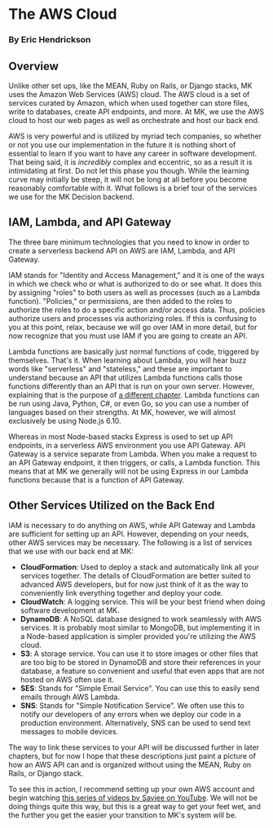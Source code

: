 # The AWS Cloud

### By Eric Hendrickson

## Overview

Unlike other set ups, like the MEAN, Ruby on Rails, or Django stacks, MK uses the Amazon Web Services (AWS) cloud. The AWS cloud is a set of services curated by Amazon, which when used together can store files, write to databases, create API endpoints, and more. At MK, we use the AWS cloud to host our web pages as well as orchestrate and host our back end.

AWS is very powerful and is utilized by myriad tech companies, so whether or not you use our implementation in the future it is nothing short of essential to learn if you want to have any career in software development. That being said, it is _incredibly_ complex and eccentric, so as a result it is intimidating at first. Do not let this phase you though. While the learning curve may initially be steep, it will not be long at all before you become reasonably comfortable with it. What follows is a brief tour of the services we use for the MK Decision backend.

## IAM, Lambda, and API Gateway

The three bare minimum technologies that you need to know in order to create a serverless backend API on AWS are IAM, Lambda, and API Gateway.

IAM stands for "Identity and Access Management," and it is one of the ways in which we check who or what is authorized to do or see what. It does this by assigning "roles" to both users as well as processes (such as a Lambda function). "Policies," or permissions, are then added to the roles to authorize the roles to do a specific action and/or access data. Thus, policies authorize users and processes via authorizing roles. If this is confusing to you at this point, relax, because we will go over IAM in more detail, but for now recognize that you must use IAM if you are going to create an API.

Lambda functions are basically just normal functions of code, triggered by themselves. That's it. When learning about Lambda, you will hear buzz words like "serverless" and "stateless," and these are important to understand because an API that utilizes Lambda functions calls those functions differently than an API that is run on your own server. However, explaining that is the purpose of [a different chapter](../introduction-to-lambda/introduction-to-lambda.md). Lambda functions can be run using Java, Python, C#, or even Go, so you can use a number of languages based on their strengths. At MK, however, we will almost exclusively be using Node.js 6.10.

Whereas in most Node-based stacks Express is used to set up API endpoints, in a serverless AWS environment you use API Gateway. API Gateway is a service separate from Lambda. When you make a request to an API Gateway endpoint, it then triggers, or calls, a Lambda function. This means that at MK we generally will not be using Express in our Lambda functions because that is a function of API Gateway.

## Other Services Utilized on the Back End

IAM is necessary to do anything on AWS, while API Gateway and Lambda are sufficient for setting up an API. However, depending on your needs, other AWS services may be necessary. The following is a list of services that we use with our back end at MK:

* **CloudFormation**: Used to deploy a stack and automatically link all your services together. The details of CloudFormation are better suited to advanced AWS developers, but for now just think of it as the way to conveniently link everything together and deploy your code.
* **CloudWatch**: A logging service. This will be your best friend when doing software development at MK.
* **DynamoDB**: A NoSQL database designed to work seamlessly with AWS services. It is probably most similar to MongoDB, but implementing it in a Node-based application is simpler provided you're utilizing the AWS cloud.
* **S3**: A storage service. You can use it to store images or other files that are too big to be stored in DynamoDB and store their references in your database, a feature so convenient and useful that even apps that are not hosted on AWS often use it.
* **SES**: Stands for "Simple Email Service". You can use this to easily send emails through AWS Lambda.
* **SNS**: Stands for "Simple Notification Service". We often use this to notify our developers of any errors when we deploy our code in a production environment. Alternatively, SNS can be used to send text messages to mobile devices.

The way to link these services to your API will be discussed further in later chapters, but for now I hope that these descriptions just paint a picture of how an AWS API can and is organized without using the MEAN, Ruby on Rails, or Django stack.

To see this in action, I recommend setting up your own AWS account and begin watching [this series of videos by Savjee on YouTube](https://www.youtube.com/watch?v=fSUEk6iMW88&list=PLzvRQMJ9HDiSQMe68cti8cupI0mzLk1Gc). We will not be doing things quite this way, but this is a great way to get your feet wet, and the further you get the easier your transition to MK's system will be.
